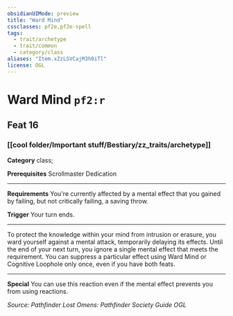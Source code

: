 ```yaml
---
obsidianUIMode: preview
title: "Ward Mind"
cssclasses: pf2e,pf2e-spell
tags:
  - trait/archetype
  - trait/common
  - category/class
aliases: "Item.xZzLSVCajM3h0iTl"
license: OGL
---
```

# Ward Mind `pf2:r`
## Feat 16
### [[cool folder/Important stuff/Bestiary/zz_traits/archetype]]

**Category** class; 



**Prerequisites** Scrollmaster Dedication
* * *
**Requirements** You're currently affected by a mental effect that you gained by failing, but not critically failing, a saving throw.

**Trigger** Your turn ends.

* * *

To protect the knowledge within your mind from intrusion or erasure, you ward yourself against a mental attack, temporarily delaying its effects. Until the end of your next turn, you ignore a single mental effect that meets the requirement. You can suppress a particular effect using Ward Mind or Cognitive Loophole only once, even if you have both feats.

* * *

**Special** You can use this reaction even if the mental effect prevents you from using reactions.

*Source: Pathfinder Lost Omens: Pathfinder Society Guide*
*OGL*